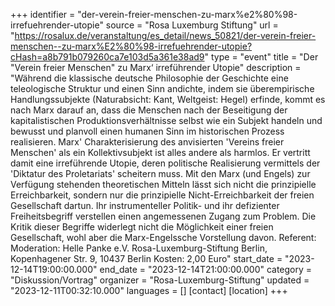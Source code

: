 +++
identifier = "der-verein-freier-menschen-zu-marx%e2%80%98-irrefuehrender-utopie"
source = "Rosa Luxemburg Stiftung"
url = "https://rosalux.de/veranstaltung/es_detail/news_50821/der-verein-freier-menschen--zu-marx%E2%80%98-irrefuehrender-utopie?cHash=a8b791b079260ca7e103d5a361e38ad9"
type = "event"
title = "Der "Verein freier Menschen"  zu Marx‘ irreführender Utopie"
description = "Während die klassische deutsche Philosophie der Geschichte eine teleologische Struktur und einen Sinn andichte, indem sie überempirische Handlungssubjekte (Naturabsicht: Kant, Weltgeist: Hegel) erfinde, kommt es nach Marx darauf an, dass die Menschen nach der Beseitigung der kapitalistischen Produktionsverhältnisse selbst wie ein Subjekt handeln und bewusst und planvoll einen humanen Sinn im historischen Prozess realisieren.
Marx' Charakterisierung des anvisierten 'Vereins freier Menschen' als ein Kollektivsubjekt ist alles andere als harmlos. Er vertritt damit eine irreführende Utopie, deren politische Realisierung vermittels der 'Diktatur des Proletariats' scheitern muss.
Mit den Marx (und Engels) zur Verfügung stehenden theoretischen Mitteln lässt sich nicht die prinzipielle Erreichbarkeit, sondern nur die prinzipielle Nicht-Erreichbarkeit der freien Gesellschaft dartun. Ihr instrumenteller Politik- und ihr defizienter Freiheitsbegriff verstellen einen angemessenen Zugang zum Problem. Die Kritik dieser Begriffe widerlegt nicht die Möglichkeit einer freien Gesellschaft, wohl aber die Marx-Engelssche Vorstellung davon.
Referent: 
Moderation: 
Helle Panke e.V.  Rosa-Luxemburg-Stiftung Berlin, Kopenhagener Str. 9, 10437 Berlin
Kosten: 2,00 Euro"
start_date = "2023-12-14T19:00:00.000"
end_date = "2023-12-14T21:00:00.000"
category = "Diskussion/Vortrag"
organizer = "Rosa-Luxemburg-Stiftung"
updated = "2023-12-11T00:32:10.000"
languages = []
[contact]
[location]
+++